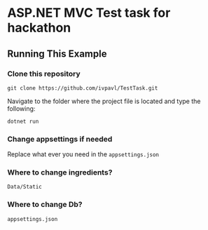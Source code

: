 # ASP.NET MVC Test task for hackathon

## Running This Example

### Clone this repository

`git clone https://github.com/ivpavl/TestTask.git`

Navigate to the folder where the project file is located and type the following:

`dotnet run`

### Change appsettings if needed

Replace what ever you need in the `appsettings.json`



### Where to change ingredients?

`Data/Static`

### 

### Where to change Db?

`appsettings.json`
